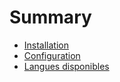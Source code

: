 # Summary

* [Installation](README.md)
* [Configuration](configuration.md)
* [Langues disponibles](langues-disponibles.md)

